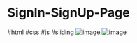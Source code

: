 # SignIn-SignUp-Page
#html #css #js #sliding
![image](https://github.com/harinivas-28/SignIn-SignUp-Page/assets/150525075/294eb8c1-5dbd-486f-a5e4-c2aafae588e0)
![image](https://github.com/harinivas-28/SignIn-SignUp-Page/assets/150525075/6786216e-1c17-47d5-8df5-0955598abc54)
